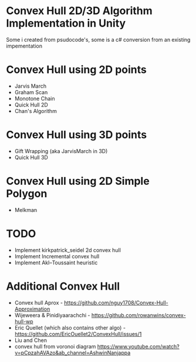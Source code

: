 # Convex Hull 2D/3D Algorithm Implementation in Unity 
Some i created from psudocode's, some is a c# conversion from an existing impementation

# Convex Hull using 2D points
- Jarvis March
- Graham Scan
- Monotone Chain
- Quick Hull 2D
- Chan's Algorithm

# Convex Hull using 3D points
- Gift Wrapping (aka JarvisMarch in 3D)
- Quick Hull 3D

# Convex Hull using 2D Simple Polygon
- Melkman

# TODO
- Implement kirkpatrick_seidel 2d convex hull
- Implement Incremental convex hull
- Implement Akl–Toussaint heuristic

# Additional Convex Hull
- Convex hull Aprox - https://github.com/nguy1708/Convex-Hull-Approximation
- Wijeweera & Pinidiyaarachchi - https://github.com/rowanwins/convex-hull-wp
- Eric Quellet (which also contains other algo) - https://github.com/EricOuellet2/ConvexHull/issues/1
- Liu and Chen
- convex hull from voronoi diagram https://www.youtube.com/watch?v=pCpzahAVAzo&ab_channel=AshwinNanjappa
